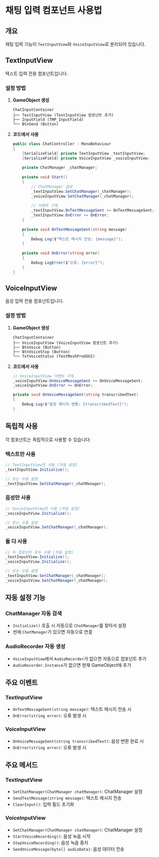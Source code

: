 # 채팅 입력 컴포넌트 사용법

## 개요

채팅 입력 기능이 `TextInputView`와 `VoiceInputView`로 분리되어 있습니다.

## TextInputView

텍스트 입력 전용 컴포넌트입니다.

### 설정 방법

1. **GameObject 생성**
   ```
   ChatInputContainer
   ├── TextInputView (TextInputView 컴포넌트 추가)
   ├── InputField (TMP_InputField)
   └── BtnSend (Button)
   ```

2. **코드에서 사용**
   ```csharp
   public class ChatController : MonoBehaviour
   {
       [SerializeField] private TextInputView _textInputView;
       [SerializeField] private VoiceInputView _voiceInputView;
       
       private ChatManager _chatManager;
       
       private void Start()
       {
           // ChatManager 설정
           _textInputView.SetChatManager(_chatManager);
           _voiceInputView.SetChatManager(_chatManager);
           
           // 이벤트 구독
           _textInputView.OnTextMessageSent += OnTextMessageSent;
           _textInputView.OnError += OnError;
       }
       
       private void OnTextMessageSent(string message)
       {
           Debug.Log($"텍스트 메시지 전송: {message}");
       }
       
       private void OnError(string error)
       {
           Debug.LogError($"오류: {error}");
       }
   }
   ```

## VoiceInputView

음성 입력 전용 컴포넌트입니다.

### 설정 방법

1. **GameObject 생성**
   ```
   ChatInputContainer
   ├── VoiceInputView (VoiceInputView 컴포넌트 추가)
   ├── BtnVoice (Button)
   ├── BtnVoiceStop (Button)
   └── TxtVoiceStatus (TextMeshProUGUI)
   ```

2. **코드에서 사용**
   ```csharp
   // VoiceInputView 이벤트 구독
   _voiceInputView.OnVoiceMessageSent += OnVoiceMessageSent;
   _voiceInputView.OnError += OnError;
   
   private void OnVoiceMessageSent(string transcribedText)
   {
       Debug.Log($"음성 메시지 변환: {transcribedText}");
   }
   ```

## 독립적 사용

각 컴포넌트는 독립적으로 사용할 수 있습니다:

### 텍스트만 사용
```csharp
// TextInputView만 사용 (자동 설정)
_textInputView.Initialize();

// 또는 수동 설정
_textInputView.SetChatManager(_chatManager);
```

### 음성만 사용
```csharp
// VoiceInputView만 사용 (자동 설정)
_voiceInputView.Initialize();

// 또는 수동 설정
_voiceInputView.SetChatManager(_chatManager);
```

### 둘 다 사용
```csharp
// 두 컴포넌트 모두 사용 (자동 설정)
_textInputView.Initialize();
_voiceInputView.Initialize();

// 또는 수동 설정
_textInputView.SetChatManager(_chatManager);
_voiceInputView.SetChatManager(_chatManager);
```

## 자동 설정 기능

### ChatManager 자동 검색
- `Initialize()` 호출 시 자동으로 `ChatManager`를 찾아서 설정
- 씬에 `ChatManager`가 있으면 자동으로 연결

### AudioRecorder 자동 생성
- `VoiceInputView`에서 `AudioRecorder`가 없으면 자동으로 컴포넌트 추가
- `AudioRecorder.Instance`가 없으면 현재 GameObject에 추가

## 주요 이벤트

### TextInputView
- `OnTextMessageSent(string message)`: 텍스트 메시지 전송 시
- `OnError(string error)`: 오류 발생 시

### VoiceInputView
- `OnVoiceMessageSent(string transcribedText)`: 음성 변환 완료 시
- `OnError(string error)`: 오류 발생 시

## 주요 메서드

### TextInputView
- `SetChatManager(ChatManager chatManager)`: ChatManager 설정
- `SendTextMessage(string message)`: 텍스트 메시지 전송
- `ClearInput()`: 입력 필드 초기화

### VoiceInputView
- `SetChatManager(ChatManager chatManager)`: ChatManager 설정
- `StartVoiceRecording()`: 음성 녹음 시작
- `StopVoiceRecording()`: 음성 녹음 중지
- `SendVoiceMessage(byte[] audioData)`: 음성 데이터 전송 